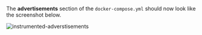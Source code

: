 The **advertisements** section of the `docker-compose.yml` should now look like the screenshot below. 

![instrumented-adverstisements](instrumentapp2/assets/instrumented-advertisements.png)